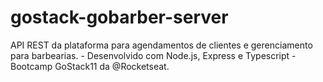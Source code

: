 # gostack-gobarber-server
API REST da plataforma para agendamentos de clientes e gerenciamento para barbearias. - Desenvolvido com Node.js, Express e Typescript - Bootcamp GoStack11 da @Rocketseat.
